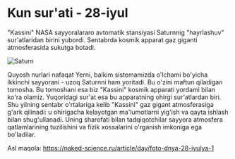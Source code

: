 # Kun sur'ati - 28-iyul

"Kassini" NASA sayyoralararo avtomatik stansiyasi Saturnnig "hayrlashuv" sur'atlaridan birini yubordi. Sentabrda kosmik apparat gaz giganti atmosferasida sukutga botadi.

![Saturn](https://naked-science.ru/sites/default/files/styles/full_size/public/field/image/pia21621-1041.jpg?itok=354C1q27)

Quyosh nurlari nafaqat Yerni, balkim sistemamizda o'lchami bo'yicha ikkinchi sayyorani - uzoq Saturnni ham yoritadi. Bu o'zini maftun qiladigan tomosha. Bu tomoshani esa biz "Kassini" kosmik apparati yordami bilan ko'ra olamiz. Yuqoridagi sur'at esa bu apparatning ohirgi sur'atlardan biri. Shu yilning sentabr o'rtalariga kelib "Kassini" gaz gigant atmosferasiga g'ark qilinadi: u ohirigacha kelayotgan ma'lumotlarni yig'ish va qayta ishlash bilan shug'ullanadi. Uning sharofati bilan tadqiqotchilar sayyora atmosfera qatlamlarining tuzilishini va fizik xossalarini o'rganish imkoniga ega bo'ladilar.

Asl maqola: https://naked-science.ru/article/day/foto-dnya-28-iyulya-1